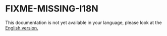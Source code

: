# FIXME-MISSING-I18N

This documentation is not yet available in your language, please look at the [English version.](../../../EN/development/linshare-core/how-to-add-new-emails.md)